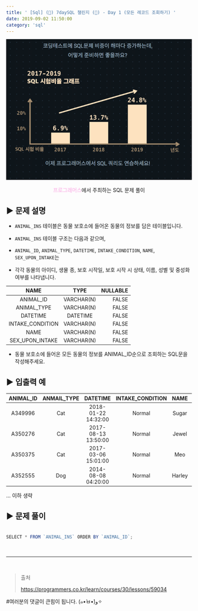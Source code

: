 ```yaml
---
title: ' [Sql] (👀) 7daySQL 챌린지 (👀) - Day 1 (모든 레코드 조회하기) '
date: 2019-09-02 11:50:00
category: 'sql'
---
```


![](../../../assets/sql/challenge/sql.challenge.logo.png)

<center><strong style="color:#fbc2eb">프로그래머스</strong>에서 주최하는 SQL 문제 풀이</center>

## **▶︎ 문제 설명**

- `ANIMAL_INS` 테이블은 동물 보호소에 들어온 동물의 정보를 담은 테이블입니다.

- `ANIMAL_INS` 테이블 구조는 다음과 같으며,

- `ANIMAL_ID`, `ANIMAL_TYPE`, `DATETIME`, `INTAKE_CONDITION`, `NAME`, `SEX_UPON_INTAKE`는

- 각각 동물의 아이디, 생물 종, 보호 시작일, 보호 시작 시 상태, 이름, 성별 및 중성화 여부를 나타냅니다.

|        NAME        |    TYPE    | NULLABLE |
|:------------------:|:----------:|---------:|
| ANIMAL_ID          | VARCHAR(N) | FALSE    |
| ANIMAL_TYPE        | VARCHAR(N) | FALSE    |
| DATETIME           |  DATETIME  | FALSE    |
| INTAKE_CONDITION   | VARCHAR(N) | FALSE    |
| NAME               | VARCHAR(N) | FALSE    |
| SEX\_UPON\_INTAKE  | VARCHAR(N) | FALSE    |

- 동물 보호소에 들어온 모든 동물의 정보를 ANIMAL_ID순으로 조회하는 SQL문을 작성해주세요.

## **▶︎ 입출력 예**

| ANIMAL_ID | ANMAIL_TYPE |      DATETIME       | INTAKE_CONDITION |  NAME  | SEX\_UPON\_INTAKE |
|:---------:|:-----------:|:-------------------:|:----------------:|:------:|:-----------------:|
| A349996   | Cat         | 2018-01-22 14:32:00 | Normal           | Sugar  | Neutered Male     |
| A350276   | Cat         | 2017-08-13 13:50:00 | Normal           | Jewel  | Spayed Female     |
| A350375   | Cat         | 2017-03-06 15:01:00 | Normal           | Meo    | Neutered Male     |
| A352555   | Dog         | 2014-08-08 04:20:00 | Normal           | Harley | Spayed Female     |

... 이하 생략

## **▶︎ 문제 풀이**

```js

SELECT * FROM `ANIMAL_INS` ORDER BY `ANIMAL_ID`;

```

<br />

---

<br />

> 출처
>
> <a href="https://programmers.co.kr/learn/courses/30/lessons/59034" target="_blank">https://programmers.co.kr/learn/courses/30/lessons/59034</a>

#여러분의 댓글이 큰힘이 됩니다. (๑•̀ㅂ•́)و✧
